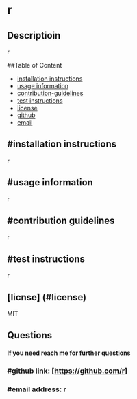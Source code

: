 

  # r 

  ## Descriptioin
  r

  ##Table of Content
  * [installation instructions](#installation-instructions)
  * [usage information](#usage-information)
  * [contribution-guidelines](#contribution-guidelines)
  * [test instructions](#test-instructions)
  * [license](#license)
  * [github](#github)
  * [email](#email)

  ## #installation instructions
  r
  
  ## #usage information
  r
  
  ## #contribution guidelines
  r
  
  ## #test instructions
  r
  
  ## [licnse] (#license)
  MIT

  ## Questions
  #### If you need reach me for further questions
  
  ### #github link: [https://github.com/r]
  
  ### #email address: r
  